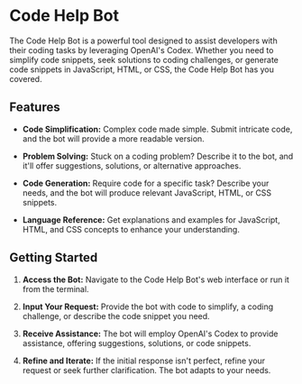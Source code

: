 # Code Help Bot

The Code Help Bot is a powerful tool designed to assist developers with their coding tasks by leveraging OpenAI's Codex. Whether you need to simplify code snippets, seek solutions to coding challenges, or generate code snippets in JavaScript, HTML, or CSS, the Code Help Bot has you covered.

## Features

- **Code Simplification:** Complex code made simple. Submit intricate code, and the bot will provide a more readable version.

- **Problem Solving:** Stuck on a coding problem? Describe it to the bot, and it'll offer suggestions, solutions, or alternative approaches.

- **Code Generation:** Require code for a specific task? Describe your needs, and the bot will produce relevant JavaScript, HTML, or CSS snippets.

- **Language Reference:** Get explanations and examples for JavaScript, HTML, and CSS concepts to enhance your understanding.

## Getting Started

1. **Access the Bot:** Navigate to the Code Help Bot's web interface or run it from the terminal.

2. **Input Your Request:** Provide the bot with code to simplify, a coding challenge, or describe the code snippet you need.

3. **Receive Assistance:** The bot will employ OpenAI's Codex to provide assistance, offering suggestions, solutions, or code snippets.

4. **Refine and Iterate:** If the initial response isn't perfect, refine your request or seek further clarification. The bot adapts to your needs.

